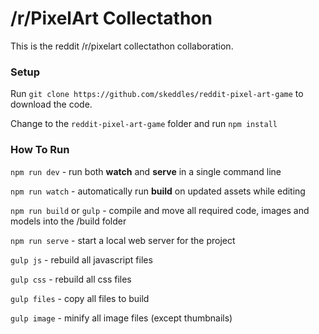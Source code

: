 
# /r/PixelArt Collectathon

This is the reddit /r/pixelart collectathon collaboration.


### Setup

Run `git clone https://github.com/skeddles/reddit-pixel-art-game` to download the code.

Change to the `reddit-pixel-art-game` folder and run `npm install`

### How To Run

`npm run dev` - run both **watch** and **serve** in a single command line

`npm run watch` - automatically run **build** on updated assets while editing

`npm run build` or `gulp` - compile and move all required code, images and models into the /build folder

`npm run serve` - start a local web server for the project

`gulp js` - rebuild all javascript files

`gulp css` - rebuild all css files

`gulp files` - copy all files to build 

`gulp image` - minify all image files (except thumbnails)

